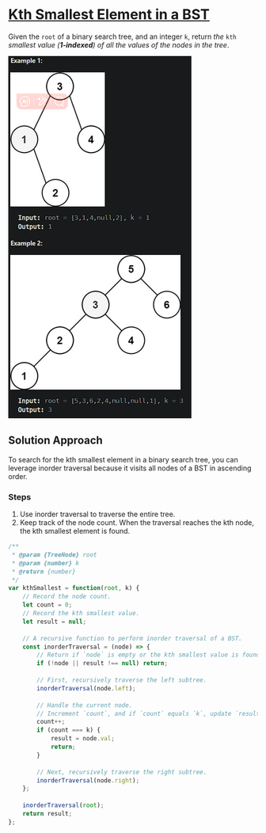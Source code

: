 # [Kth Smallest Element in a BST](https://leetcode.cn/problems/kth-smallest-element-in-a-bst/)

Given the `root` of a binary search tree, and an integer `k`, return *the* `kth` *smallest value (**1-indexed**) of all the values of the nodes in the tree*.

![image-20240725115754861](assets/image-20240725115754861.png)

## Solution Approach

To search for the kth smallest element in a binary search tree, you can leverage inorder traversal because it visits all nodes of a BST in ascending order.

### Steps

1. Use inorder traversal to traverse the entire tree.
2. Keep track of the node count. When the traversal reaches the kth node, the kth smallest element is found.

```js
/**
 * @param {TreeNode} root
 * @param {number} k
 * @return {number}
 */
var kthSmallest = function(root, k) {
    // Record the node count.
    let count = 0;
    // Record the kth smallest value.
    let result = null;
    
    // A recursive function to perform inorder traversal of a BST.
    const inorderTraversal = (node) => {
        // Return if `node` is empty or the kth smallest value is found.
        if (!node || result !== null) return;
        
        // First, recursively traverse the left subtree.
        inorderTraversal(node.left);
        
        // Handle the current node.
        // Increment `count`, and if `count` equals `k`, update `result` and return.
        count++;
        if (count === k) {
            result = node.val;
            return;
        }
        
        // Next, recursively traverse the right subtree.
        inorderTraversal(node.right);
    };
    
    inorderTraversal(root);
    return result;
};
```

